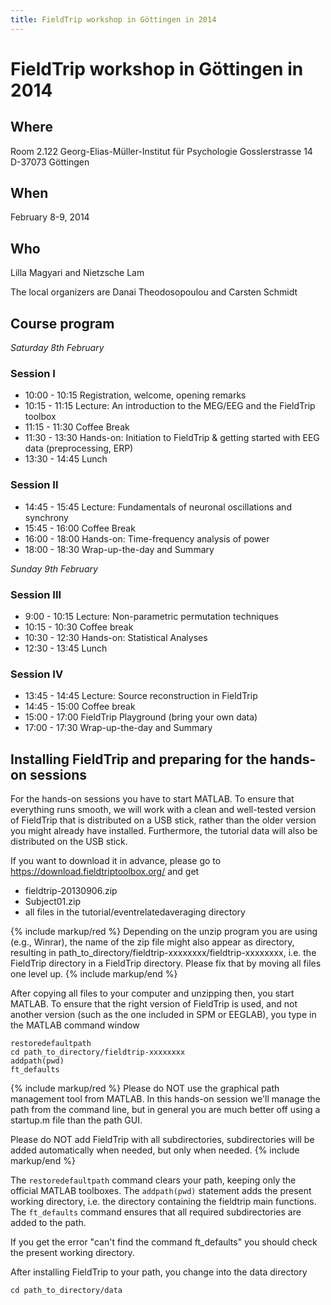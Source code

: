 ```yaml
---
title: FieldTrip workshop in Göttingen in 2014
---
```


# FieldTrip workshop in Göttingen in 2014

## Where

Room 2.122
Georg-Elias-Müller-Institut für Psychologie
Gosslerstrasse 14
D-37073 Göttingen

## When

February 8-9, 2014

## Who

Lilla Magyari and Nietzsche Lam

The local organizers are Danai Theodosopoulou and Carsten Schmidt

## Course program

_Saturday 8th February_

### Session I

- 10:00 - 10:15 Registration, welcome, opening remarks
- 10:15 - 11:15 Lecture: An introduction to the MEG/EEG and the FieldTrip toolbox
- 11:15 - 11:30 Coffee Break
- 11:30 - 13:30 Hands-on: Initiation to FieldTrip & getting started with EEG data (preprocessing, ERP)
- 13:30 - 14:45 Lunch

### Session II

- 14:45 - 15:45 Lecture: Fundamentals of neuronal oscillations and synchrony
- 15:45 - 16:00 Coffee Break
- 16:00 - 18:00 Hands-on: Time-frequency analysis of power
- 18:00 - 18:30 Wrap-up-the-day and Summary

_Sunday 9th February_

### Session III

- 9:00 - 10:15 Lecture: Non-parametric permutation techniques
- 10:15 - 10:30 Coffee break
- 10:30 - 12:30 Hands-on: Statistical Analyses
- 12:30 - 13:45 Lunch

### Session IV

- 13:45 - 14:45 Lecture: Source reconstruction in FieldTrip
- 14:45 - 15:00 Coffee break
- 15:00 - 17:00 FieldTrip Playground (bring your own data)
- 17:00 - 17:30 Wrap-up-the-day and Summary

## Installing FieldTrip and preparing for the hands-on sessions

For the hands-on sessions you have to start MATLAB. To ensure that
everything runs smooth, we will work with a clean and well-tested
version of FieldTrip that is distributed on a USB stick, rather than the older version you might already have installed. Furthermore, the tutorial data will also be distributed on the USB stick.

If you want to download it in advance, please go to <https://download.fieldtriptoolbox.org/> and get

- fieldtrip-20130906.zip
- Subject01.zip
- all files in the tutorial/eventrelatedaveraging directory

{% include markup/red %}
Depending on the unzip program you are using (e.g., Winrar), the name of the zip file might also appear as directory, resulting in path_to_directory/fieldtrip-xxxxxxxx/fieldtrip-xxxxxxxx, i.e. the FieldTrip directory in a FieldTrip directory. Please fix that by moving all files one level up.
{% include markup/end %}

After copying all files to your computer and unzipping then, you start MATLAB. To ensure that the right version of FieldTrip is used, and not another version (such as the one included in SPM or EEGLAB), you type in the MATLAB command window

    restoredefaultpath
    cd path_to_directory/fieldtrip-xxxxxxxx
    addpath(pwd)
    ft_defaults

{% include markup/red %}
Please do NOT use the graphical path management tool from MATLAB. In this hands-on session we'll manage the path from the command line, but in general you are much better off using a startup.m file than the path GUI.

Please do NOT add FieldTrip with all subdirectories, subdirectories will be added automatically when needed, but only when needed.
{% include markup/end %}

The `restoredefaultpath` command clears your path, keeping only the
official MATLAB toolboxes. The `addpath(pwd)` statement adds the
present working directory, i.e. the directory containing the fieldtrip
main functions. The `ft_defaults` command ensures that all required
subdirectories are added to the path.

If you get the error "can't find the command ft_defaults" you should check the present working directory.

After installing FieldTrip to your path, you change into the data directory

    cd path_to_directory/data
